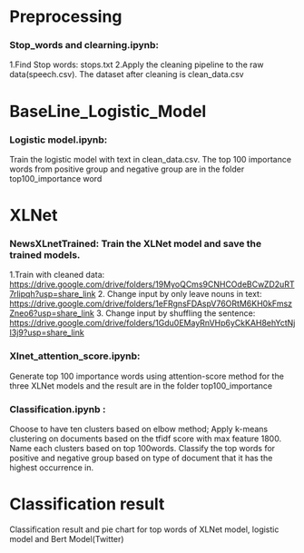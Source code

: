 # Preprocessing

### Stop_words and clearning.ipynb: 
1.Find Stop words: stops.txt
2.Apply the cleaning pipeline to the raw data(speech.csv). The dataset after cleaning is clean_data.csv

# BaseLine_Logistic_Model

### Logistic model.ipynb:
Train the logistic model with text in clean_data.csv. The top 100 importance words from positive group and negative group are in the folder top100_importance word

# XLNet

### NewsXLnetTrained: Train the XLNet model and save the trained models.
1.Train with cleaned data:
 https://drive.google.com/drive/folders/19MyoQCms9CNHCOdeBCwZD2uRT7rlipqh?usp=share_link
2. Change input by only leave nouns in text: 
https://drive.google.com/drive/folders/1eFRgnsFDAspV76ORtM6KH0kFmszZneo6?usp=share_link
3. Change input by shuffling the sentence: 
https://drive.google.com/drive/folders/1Gdu0EMayRnVHp6yCkKAH8ehYctNjI3j9?usp=share_link

### Xlnet_attention_score.ipynb: 
Generate top 100 importance words using attention-score method for the three XLNet models and the result are in the folder top100_importance

### Classification.ipynb : 
Choose to have ten clusters based on elbow method; Apply k-means clustering on documents based on the tfidf score with max feature 1800. Name each clusters based on top 100words. Classify the top words for positive and negative group based on type of document that it has the highest occurrence in.

# Classification result

Classification result and pie chart for top words of XLNet model, logistic model and Bert Model(Twitter)  
